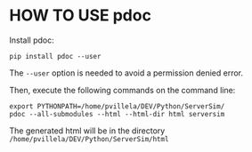 HOW TO USE pdoc
===============

Install pdoc:

```
pip install pdoc --user
```

The `--user` option is needed to avoid a permission denied error.

Then, execute the following commands on the command line:

```
export PYTHONPATH=/home/pvillela/DEV/Python/ServerSim/
pdoc --all-submodules --html --html-dir html serversim
```

The generated html will be in the directory `/home/pvillela/DEV/Python/ServerSim/html`
